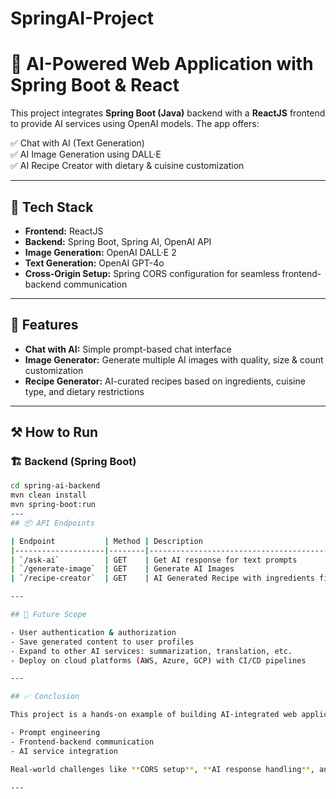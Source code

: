 # SpringAI-Project
# 🌟 AI-Powered Web Application with Spring Boot & React

This project integrates **Spring Boot (Java)** backend with a **ReactJS** frontend to provide AI services using OpenAI models. The app offers:

✅ Chat with AI (Text Generation)  
✅ AI Image Generation using DALL·E  
✅ AI Recipe Creator with dietary & cuisine customization  

---

## 📁 Tech Stack

- **Frontend:** ReactJS  
- **Backend:** Spring Boot, Spring AI, OpenAI API  
- **Image Generation:** OpenAI DALL·E 2  
- **Text Generation:** OpenAI GPT-4o  
- **Cross-Origin Setup:** Spring CORS configuration for seamless frontend-backend communication  

---

## 🚀 Features

- **Chat with AI:** Simple prompt-based chat interface  
- **Image Generator:** Generate multiple AI images with quality, size & count customization  
- **Recipe Generator:** AI-curated recipes based on ingredients, cuisine type, and dietary restrictions  

---

## ⚒️ How to Run

### 🏗️ Backend (Spring Boot)

```bash
cd spring-ai-backend
mvn clean install
mvn spring-boot:run
---
## 📦 API Endpoints

| Endpoint           | Method | Description                                     |
|--------------------|--------|-------------------------------------------------|
| `/ask-ai`          | GET    | Get AI response for text prompts                |
| `/generate-image`  | GET    | Generate AI Images                              |
| `/recipe-creator`  | GET    | AI Generated Recipe with ingredients filter     |

---

## 🌱 Future Scope

- User authentication & authorization  
- Save generated content to user profiles  
- Expand to other AI services: summarization, translation, etc.  
- Deploy on cloud platforms (AWS, Azure, GCP) with CI/CD pipelines  

---

## ✅ Conclusion

This project is a hands-on example of building AI-integrated web applications with modern tech. It highlights:

- Prompt engineering  
- Frontend-backend communication  
- AI service integration  

Real-world challenges like **CORS setup**, **AI response handling**, and **prompt tuning** were addressed during development.

---
